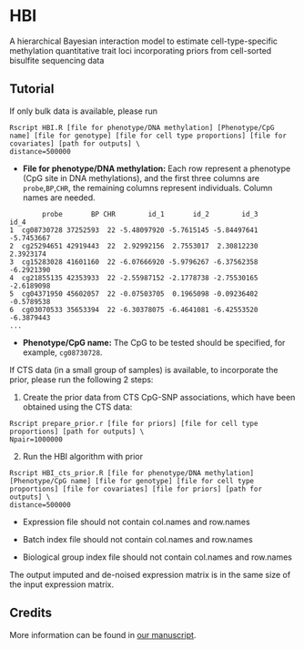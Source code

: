 # HBI
A hierarchical Bayesian interaction model to estimate cell-type-specific methylation quantitative trait loci incorporating priors from cell-sorted bisulfite sequencing data

## Tutorial
If only bulk data is available, please run 
```
Rscript HBI.R [file for phenotype/DNA methylation] [Phenotype/CpG name] [file for genotype] [file for cell type proportions] [file for covariates] [path for outputs] \
distance=500000
```
- **File for phenotype/DNA methylation:** Each row represent a phenotype (CpG site in DNA methylations), and the first three columns are `probe`,`BP`,`CHR`, the remaining columns represent individuals. Column names are needed.
```
        probe       BP CHR        id_1       id_2        id_3       id_4
1  cg08730728 37252593  22 -5.48097920 -5.7615145 -5.84497641 -5.7453667
2  cg25294651 42919443  22  2.92992156  2.7553017  2.30812230  2.3923174
3  cg15283028 41601160  22 -6.07666920 -5.9796267 -6.37562358 -6.2921390
4  cg21855135 42353933  22 -2.55987152 -2.1778738 -2.75530165 -2.6189098
5  cg04371950 45602057  22 -0.07503705  0.1965098 -0.09236402 -0.5789538
6  cg03070533 35653394  22 -6.30378075 -6.4641081 -6.42553520 -6.3879443
...
```
- **Phenotype/CpG name:** The CpG to be tested should be specified, for example, `cg08730728`.

If CTS data (in a small group of samples) is available, to incorporate the prior, please run the following 2 steps:

1. Create the prior data from CTS CpG-SNP associations, which have been obtained using the CTS data:
```
Rscript prepare_prior.r [file for priors] [file for cell type proportions] [path for outputs] \
Npair=1000000
```

2. Run the HBI algorithm with prior
```
Rscript HBI_cts_prior.R [file for phenotype/DNA methylation] [Phenotype/CpG name] [file for genotype] [file for cell type proportions] [file for covariates] [file for priors] [path for outputs] \
distance=500000
```

- Expression file should not contain col.names and row.names

- Batch index file should not contain col.names and row.names

- Biological group index file should not contain col.names and row.names

The output imputed and de-noised expression matrix is in the same size of the input expression matrix.

## Credits
More information can be found in [our manuscript](https://www.biorxiv.org/content/10.1101/2024.02.01.578272v1).
